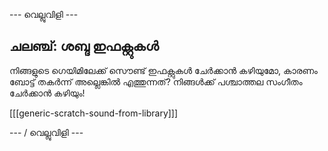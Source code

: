 \--- വെല്ലുവിളി \---

## ചലഞ്ച്: ശബ്ദ ഇഫക്റ്റുകൾ

നിങ്ങളുടെ ഗെയിമിലേക്ക് സൌണ്ട് ഇഫക്റ്റുകൾ ചേർക്കാൻ കഴിയുമോ, കാരണം ബോട്ട് തകർന്ന് അല്ലെങ്കിൽ എത്തുന്നത്? നിങ്ങൾക്ക് പശ്ചാത്തല സംഗീതം ചേർക്കാൻ കഴിയും!

[[[generic-scratch-sound-from-library]]]

\--- / വെല്ലുവിളി \---